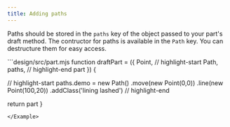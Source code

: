 ```yaml
---
title: Adding paths
---
```


Paths should be stored in the `paths` key of the object passed to your part's
draft method. The contructor for paths is available in the `Path` key. You can
destructure them for easy access.

<Example caption="An example of adding a path" tutorial>
```design/src/part.mjs
function draftPart = ({ 
  Point,
  // highlight-start
  Path, 
  paths,
  // highlight-end
  part 
}) {

  // highlight-start
  paths.demo = new Path()
    .move(new Point(0,0))
    .line(new Point(100,20))
    .addClass('lining lashed')
  // highlight-end

  return part
}
```
</Example>
